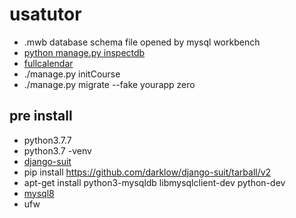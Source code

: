 # usatutor

- .mwb database schema file opened by mysql workbench
- [python manage.py inspectdb](https://docs.djangoproject.com/en/3.0/howto/legacy-databases/)
- [fullcalendar](https://fullcalendar.io/docs)
- ./manage.py initCourse
- ./manage.py migrate --fake yourapp zero

## pre install
- python3.7.7
- python3.7 -venv
- [django-suit](https://django-suit.readthedocs.io/en/v2/install.html)
- pip install https://github.com/darklow/django-suit/tarball/v2
- apt-get install python3-mysqldb libmysqlclient-dev python-dev
- [mysql8](https://www.tecmint.com/install-mysql-8-in-ubuntu/)
- ufw
